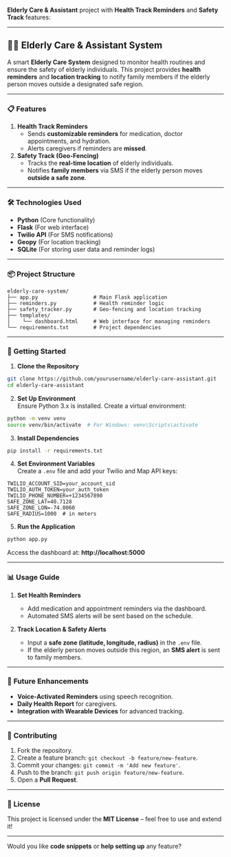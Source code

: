 **Elderly Care & Assistant** project with **Health Track Reminders** and **Safety Track** features:

---

## 🧓🏻 Elderly Care & Assistant System  

A smart **Elderly Care System** designed to monitor health routines and ensure the safety of elderly individuals. This project provides **health reminders** and **location tracking** to notify family members if the elderly person moves outside a designated safe region.

---

### 📋 **Features**  

1. **Health Track Reminders**  
   - Sends **customizable reminders** for medication, doctor appointments, and hydration.  
   - Alerts caregivers if reminders are **missed**.  
2. **Safety Track (Geo-Fencing)**  
   - Tracks the **real-time location** of elderly individuals.  
   - Notifies **family members** via SMS if the elderly person moves **outside a safe zone**.  

---

### 🛠️ **Technologies Used**  

- **Python** (Core functionality)  
- **Flask** (For web interface)  
- **Twilio API** (For SMS notifications)  
- **Geopy** (For location tracking)  
- **SQLite** (For storing user data and reminder logs)  

---

### 📦 **Project Structure**  
```
elderly-care-system/
├── app.py                  # Main Flask application
├── reminders.py            # Health reminder logic
├── safety_tracker.py       # Geo-fencing and location tracking
├── templates/
│    └── dashboard.html     # Web interface for managing reminders
└── requirements.txt        # Project dependencies
```

---

### 🚀 **Getting Started**  

1. **Clone the Repository**  
```bash
git clone https://github.com/yourusername/elderly-care-assistant.git
cd elderly-care-assistant
```

2. **Set Up Environment**  
Ensure Python 3.x is installed. Create a virtual environment:  
```bash
python -m venv venv
source venv/bin/activate  # For Windows: venv\Scripts\activate
```

3. **Install Dependencies**  
```bash
pip install -r requirements.txt
```

4. **Set Environment Variables**  
Create a `.env` file and add your Twilio and Map API keys:  
```
TWILIO_ACCOUNT_SID=your_account_sid
TWILIO_AUTH_TOKEN=your_auth_token
TWILIO_PHONE_NUMBER=+1234567890
SAFE_ZONE_LAT=40.7128
SAFE_ZONE_LON=-74.0060
SAFE_RADIUS=1000  # in meters
```

5. **Run the Application**  
```bash
python app.py
```
Access the dashboard at: **http://localhost:5000**

---

### 📊 **Usage Guide**  

1. **Set Health Reminders**  
   - Add medication and appointment reminders via the dashboard.  
   - Automated SMS alerts will be sent based on the schedule.  

2. **Track Location & Safety Alerts**  
   - Input a **safe zone (latitude, longitude, radius)** in the `.env` file.  
   - If the elderly person moves outside this region, an **SMS alert** is sent to family members.  

---

### 📌 **Future Enhancements**  

- **Voice-Activated Reminders** using speech recognition.  
- **Daily Health Report** for caregivers.  
- **Integration with Wearable Devices** for advanced tracking.  

---

### 🤝 **Contributing**  

1. Fork the repository.  
2. Create a feature branch: `git checkout -b feature/new-feature`.  
3. Commit your changes: `git commit -m 'Add new feature'`.  
4. Push to the branch: `git push origin feature/new-feature`.  
5. Open a **Pull Request**.  

---

### 📄 **License**  
This project is licensed under the **MIT License** – feel free to use and extend it!

---

Would you like **code snippets** or **help setting up** any feature?
